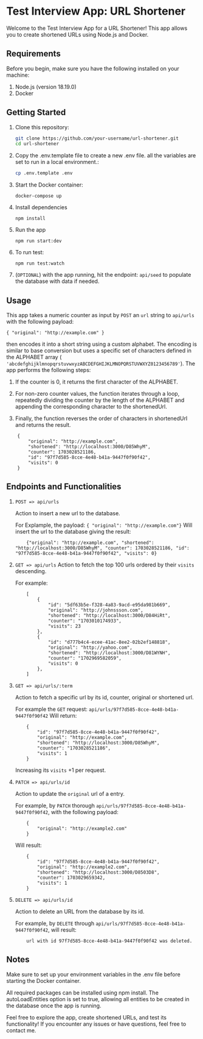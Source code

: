 # Test Interview App: URL Shortener

Welcome to the Test Interview App for a URL Shortener! This app allows you to create shortened URLs using Node.js and Docker.

## Requirements

Before you begin, make sure you have the following installed on your machine:

1. Node.js (version 18.19.0)
2. Docker

## Getting Started

1. Clone this repository:

   ```bash
   git clone https://github.com/your-username/url-shortener.git
   cd url-shortener

2. Copy the .env.template file to create a new .env file. all the variables are set to run in a local environment.:


    ```bash
    cp .env.template .env

3. Start the Docker container:

    ```docker-compose up```

4. Install dependencies

    ```npm install```

5. Run the app

    ```npm run start:dev```

6. To run test:

    ```npm run test:watch```

7. (`OPTIONAL`) with the app running, hit the endpoint: `api/seed` to populate the database with data if needed.

## Usage

This app takes a numeric counter as input by `POST` an `url` string to `api/urls` with the following payload:

`{
    "original": "http://example.com"
}`

then encodes it into a short string using a custom alphabet. The encoding is similar to base conversion but uses a specific set of characters defined in the ALPHABET array (` 'abcdefghijklmnopqrstuvwxyzABCDEFGHIJKLMNOPQRSTUVWXYZ0123456789'`). The app performs the following steps:

1) If the counter is 0, it returns the first character of the ALPHABET.

2) For non-zero counter values, the function iterates through a loop, repeatedly dividing the counter by the length of the ALPHABET and appending the corresponding character to the shortenedUrl.

3) Finally, the function reverses the order of characters in shortenedUrl and returns the result.

```
    {
        "original": "http://example.com",
        "shortened": "http://localhost:3000/D85WhyM",
        "counter": 1703028521186,
        "id": "97f7d585-8cce-4e48-b41a-9447f0f90f42",
        "visits": 0
    }
```
## Endpoints and Functionalities

1) `POST => api/urls`

    Action to insert a new url to the database. 

    For Explample, the payload:
    ```{ "original": "http://example.com"}```
    Will insert the url to the database giving the result:
    ```
        {"original": "http://example.com", "shortened": "http://localhost:3000/D85WhyM", "counter": 1703028521186, "id": "97f7d585-8cce-4e48-b41a-9447f0f90f42", "visits": 0}
    ```

2) `GET => api/urls`
    Action to fetch the top 100 urls ordered by their `visits` descending.

    For example:
    ```
        [
            {
                "id": "5df63b5e-f328-4a83-9acd-e95da981b669",
                "original": "http://johnssson.com",
                "shortened": "http://localhost:3000/D84HiRt",
                "counter": "1703010174933",
                "visits": 23
            },
            {
                "id": "d777b4c4-ecee-41ac-8ee2-02b2ef148818",
                "original": "http://yahoo.com",
                "shortened": "http://localhost:3000/D81WYNH",
                "counter": "1702969582059",
                "visits": 0
            },
        ]
    ```
3) `GET => api/urls/:term`

    Action to fetch a specific url by its id, counter, original or shortened url.

    For example the `GET` request:
    `` api/urls/97f7d585-8cce-4e48-b41a-9447f0f90f42 ``
    Will return:
    ```
        {
            "id": "97f7d585-8cce-4e48-b41a-9447f0f90f42",
            "original": "http://example.com",
            "shortened": "http://localhost:3000/D85WhyM",
            "counter": "1703028521186",
            "visits": 1
        }
    ```
    Increasing its `visits` +1 per request.
4) `PATCH => api/urls/id`

    Action to update the `original` url of a entry. 

    For example, by `PATCH` thorough `api/urls/97f7d585-8cce-4e48-b41a-9447f0f90f42`, with the following payload:
    ```
        {
            "original": "http://example2.com"
        }
    ```
    Will result:
    ```
        {
            "id": "97f7d585-8cce-4e48-b41a-9447f0f90f42",
            "original": "http://example2.com",
            "shortened": "http://localhost:3000/D8503D8",
            "counter": 1703029659342,
            "visits": 1
        }
    ```

5) `DELETE => api/urls/id` 

    Action to delete an URL from the database by its id.

    For example, by `DELETE` through `api/urls/97f7d585-8cce-4e48-b41a-9447f0f90f42`,  will result:

    ```
        url with id 97f7d585-8cce-4e48-b41a-9447f0f90f42 was deleted.
    ```

## Notes

Make sure to set up your environment variables in the .env file before starting the Docker container.

All required packages can be installed using npm install.
The autoLoadEntities option is set to true, allowing all entities to be created in the database once the app is running.

Feel free to explore the app, create shortened URLs, and test its functionality! If you encounter any issues or have questions, feel free to contact me.


